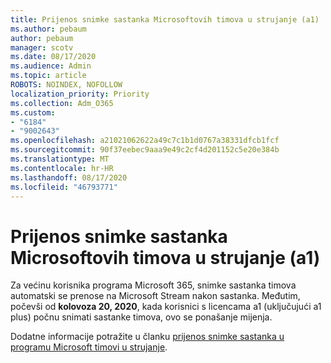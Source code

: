 ```yaml
---
title: Prijenos snimke sastanka Microsoftovih timova u strujanje (a1)
ms.author: pebaum
author: pebaum
manager: scotv
ms.date: 08/17/2020
ms.audience: Admin
ms.topic: article
ROBOTS: NOINDEX, NOFOLLOW
localization_priority: Priority
ms.collection: Adm_O365
ms.custom:
- "6184"
- "9002643"
ms.openlocfilehash: a21021062622a49c7c1b1d0767a38331dfcb1fcf
ms.sourcegitcommit: 90f37eebec9aaa9e49c2cf4d201152c5e20e384b
ms.translationtype: MT
ms.contentlocale: hr-HR
ms.lasthandoff: 08/17/2020
ms.locfileid: "46793771"
---
```

# <a name="upload-a-microsoft-teams-meeting-recording-to-stream-a1"></a>Prijenos snimke sastanka Microsoftovih timova u strujanje (a1)

Za većinu korisnika programa Microsoft 365, snimke sastanka timova automatski se prenose na Microsoft Stream nakon sastanka. Međutim, počevši od  **kolovoza 20, 2020**, kada korisnici s licencama a1 (uključujući a1 plus) počnu snimati sastanke timova, ovo se ponašanje mijenja.  

Dodatne informacije potražite u članku [prijenos snimke sastanka u programu Microsoft timovi u strujanje](https://docs.microsoft.com/stream/portal-upload-teams-meeting-recording).